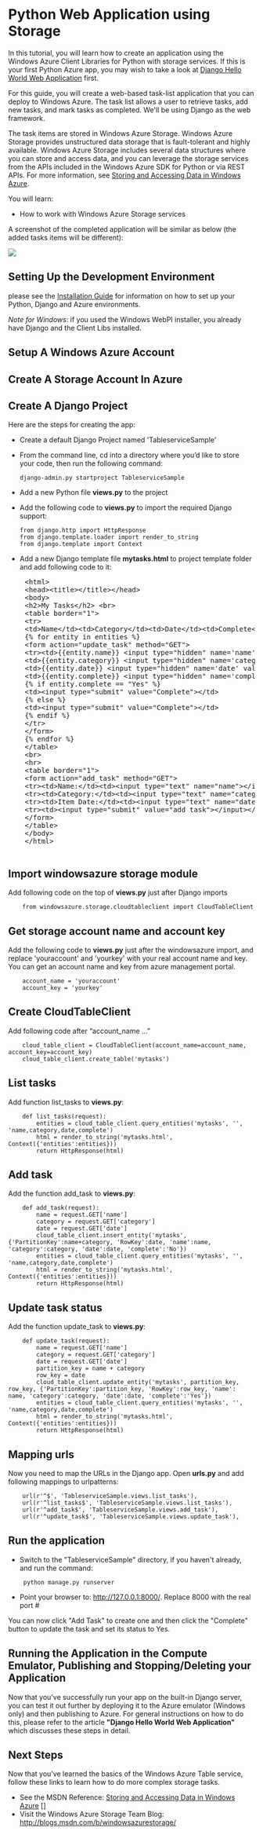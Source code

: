 <properties umbraconavihide="0" pagetitle="Web App with Storage" metakeywords="Azure Node.js hello world tutorial, Azure Node.js hello world, Azure Node.js Getting Started tutorial, Azure Node.js tutorial, Azure Node.js Express tutorial" metadescription="A tutorial that builds on the Web App with Express tutorial by adding Windows Azure Storage services and the Azure module." linkid="dev-nodejs-basic-web-app-with-storage" urldisplayname="Web App with Storage" headerexpose="" footerexpose="" disquscomments="1"></properties>

# Python Web Application using Storage

In this tutorial, you will learn how to create an application using the Windows
Azure Client Libraries for Python with storage services. If this is your first Python Azure app, you may wish to take a look at [Django Hello World Web Application][] first.

For this guide, you will create a web-based task-list application
that you can deploy to Windows Azure. The task list allows a user to
retrieve tasks, add new tasks, and mark tasks as completed.  We'll be using Django as the web framework.

The task items are stored in Windows Azure Storage. Windows Azure
Storage provides unstructured data storage that is fault-tolerant and
highly available. Windows Azure Storage includes several data structures
where you can store and access data, and you can leverage the storage
services from the APIs included in the Windows Azure SDK for Python or
via REST APIs. For more information, see [Storing and Accessing Data in
Windows Azure].

You will learn:

-   How to work with Windows Azure Storage services

A screenshot of the completed application will be similar as below (the added tasks items will be different):

![](../media/web-app-with-storage-Finaloutput.png)

## <a id="setup"> </a>Setting Up the Development Environment

please see the [Installation Guide][] for information on how to set up your Python, Django and Azure environments.


*Note for Windows*: if you used the Windows WebPI installer, you already have Django and the Client Libs installed.

## Setup A Windows Azure Account

<div chunk="../../Shared/Chunks/create-azure-account" />

## Create A Storage Account In Azure

<div chunk="../../Shared/Chunks/create-storage-account" />

## Create A Django Project

Here are the steps for creating the app:

-   Create a default Django Project named 'TableserviceSample' 
- 	From the command line, cd into a directory where you’d like to store your code, then run the following command: 

		django-admin.py startproject TableserviceSample

-   Add a new Python file **views.py** to the project
-   Add the following code to **views.py** to import the required Django support:
           
        from django.http import HttpResponse
        from django.template.loader import render_to_string
        from django.template import Context

-   Add a new Django template file **mytasks.html** to project template folder and add following code to it:
 
<pre>
	&lt;html&gt;
	&lt;head&gt;&lt;title&gt;&lt;/title&gt;&lt;/head&gt;
	&lt;body&gt;
	&lt;h2&gt;My Tasks&lt;/h2&gt; &lt;br&gt;
	&lt;table border="1"&gt; 
	&lt;tr&gt;
	&lt;td&gt;Name&lt;/td&gt;&lt;td&gt;Category&lt;/td&gt;&lt;td&gt;Date&lt;/td&gt;&lt;td&gt;Complete&lt;/td&gt;&lt;td&gt;Action&lt;/td&gt;&lt;/tr&gt;
	{% for entity in entities %}
	&lt;form action=&quot;update_task&quot; method=&quot;GET&quot;&gt;
	&lt;tr&gt;&lt;td&gt;{{entity.name}} &lt;input type=&quot;hidden&quot; name='name' value=&quot;{{entity.name}}&quot;&gt;&lt;/td&gt;
	&lt;td&gt;{{entity.category}} &lt;input type=&quot;hidden&quot; name='category' value=&quot;{{entity.category}}&quot;&gt;&lt;/td&gt;
	&lt;td&gt;{{entity.date}} &lt;input type=&quot;hidden&quot; name='date' value=&quot;{{entity.date}}&quot;&gt;&lt;/td&gt;
	&lt;td&gt;{{entity.complete}} &lt;input type=&quot;hidden&quot; name='complete' value=&quot;{{entity.complete}}&quot;&gt;&lt;/td&gt;
	{% if entity.complete == &quot;Yes&quot; %}
	&lt;td&gt;&lt;input type=&quot;submit&quot; value=&quot;Complete&quot;&gt;&lt;/td&gt;
	{% else %}
	&lt;td&gt;&lt;input type=&quot;submit&quot; value=&quot;Complete&quot;&gt;&lt;/td&gt;
	{% endif %}
	&lt;/tr&gt;
	&lt;/form&gt;
	{% endfor %}
	&lt;/table&gt;
	&lt;br&gt;
	&lt;hr&gt;
	&lt;table border=&quot;1&quot;&gt;
	&lt;form action=&quot;add_task&quot; method=&quot;GET&quot;&gt;
	&lt;tr&gt;&lt;td&gt;Name:&lt;/td&gt;&lt;td&gt;&lt;input type=&quot;text&quot; name=&quot;name&quot;&gt;&lt;/input&gt;&lt;/td&gt;&lt;/tr&gt;
	&lt;tr&gt;&lt;td&gt;Category:&lt;/td&gt;&lt;td&gt;&lt;input type=&quot;text&quot; name=&quot;category&quot;&gt;&lt;/input&gt;&lt;/td&gt;&lt;/tr&gt;
	&lt;tr&gt;&lt;td&gt;Item Date:&lt;/td&gt;&lt;td&gt;&lt;input type=&quot;text&quot; name=&quot;date&quot;&gt;&lt;/input&gt;&lt;/td&gt;&lt;/tr&gt;
	&lt;tr&gt;&lt;td&gt;&lt;input type=&quot;submit&quot; value=&quot;add task&quot;&gt;&lt;/input&gt;&lt;/td&gt;&lt;/tr&gt;
	&lt;/form&gt;
	&lt;/table&gt;
	&lt;/body&gt;
	&lt;/html&gt;    

</pre> 

    
## Import windowsazure storage module
Add following code on the top of **views.py** just after Django imports

        from windowsazure.storage.cloudtableclient import CloudTableClient

## Get storage account name and account key
Add the following code to **views.py** just after the windowsazure import, and replace  'youraccount' and 'yourkey' with your real account name and key. You can get an account name and key from azure management portal. 

        account_name = 'youraccount'
        account_key = 'yourkey'

## Create CloudTableClient
Add following code after “account_name …”

		cloud_table_client = CloudTableClient(account_name=account_name, account_key=account_key)
		cloud_table_client.create_table('mytasks')

## List tasks 
Add function list_tasks to **views.py**:

		def list_tasks(request): 
		    entities = cloud_table_client.query_entities('mytasks', '', 'name,category,date,complete')    
		    html = render_to_string('mytasks.html', Context({'entities':entities}))
		    return HttpResponse(html)

##  Add task
Add the function add_task to **views.py**:

		def add_task(request):
		    name = request.GET['name']
		    category = request.GET['category']
		    date = request.GET['date']
		    cloud_table_client.insert_entity('mytasks', {'PartitionKey':name+category, 'RowKey':date, 'name':name, 'category':category, 'date':date, 'complete':'No'}) 
		    entities = cloud_table_client.query_entities('mytasks', '', 'name,category,date,complete')    
		    html = render_to_string('mytasks.html', Context({'entities':entities}))
		    return HttpResponse(html)

## Update task status
Add the function update_task to **views.py**:

		def update_task(request):
		    name = request.GET['name']
		    category = request.GET['category']
		    date = request.GET['date']
		    partition_key = name + category
		    row_key = date
		    cloud_table_client.update_entity('mytasks', partition_key, row_key, {'PartitionKey':partition_key, 'RowKey':row_key, 'name': name, 'category':category, 'date':date, 'complete':'Yes'})
		    entities = cloud_table_client.query_entities('mytasks', '', 'name,category,date,complete')    
		    html = render_to_string('mytasks.html', Context({'entities':entities}))
		    return HttpResponse(html)


## Mapping urls
Now you need to map the URLs in the Django app. Open **urls.py** and add following mappings to urlpatterns:

    	url(r'^$', 'TableserviceSample.views.list_tasks'),
    	url(r'^list_tasks$', 'TableserviceSample.views.list_tasks'),
    	url(r'^add_task$', 'TableserviceSample.views.add_task'),
    	url(r'^update_task$', 'TableserviceSample.views.update_task'),

## Run the application


-  Switch to the "TableserviceSample" directory, if you haven't already, and run the command:

		python manage.py runserver

-   Point your browser to: http://127.0.0.1:8000/. Replace 8000 with the real port #

You can now click "Add Task" to create one and then click the "Complete" button to update the task and set its status to Yes.



## Running the Application in the Compute Emulator, Publishing and Stopping/Deleting your Application

Now that you've successfully run your app on the built-in Django server, you can test it out further by deploying it to the Azure emulator (Windows only) and then publishing to Azure.  For general instructions on how to do this, please refer to the article **"Django Hello World Web Application"** which discusses these steps in detail.


<h2 id="NextSteps">Next Steps</h2>

Now that you’ve learned the basics of the Windows Azure Table service, follow these links to learn how to do more complex storage tasks.

- See the MSDN Reference: [Storing and Accessing Data in Windows Azure] []
- Visit the Windows Azure Storage Team Blog: <http://blogs.msdn.com/b/windowsazurestorage/>


[Storing and Accessing Data in Windows Azure]: http://msdn.microsoft.com/en-us/library/windowsazure/gg433040.aspx
[container-acl]: http://msdn.microsoft.com/en-us/library/windowsazure/dd179391.aspx
[error-codes]: http://msdn.microsoft.com/en-us/library/windowsazure/dd179439.aspx

[Installation Guide]: http://www.windowsazure.com/en-us/develop/python/commontasks/how-to-install-python
[Django Hello World Web Application]: http://www.windowsazure.com/en-us/develop/python/tutorials/django-helloworld